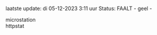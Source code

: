 laatste update: 
di 05-12-2023  3:11   uur 
Status: FAALT - geel - 
<div class="service Y">microstation</div><div class="service G">httpstat</div>